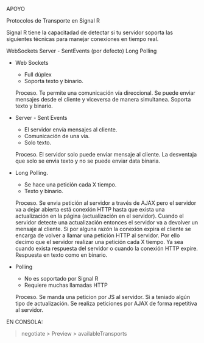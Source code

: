 APOYO

Protocolos de Transporte en Signal R

Signal R tiene la capacitadad de detectar si tu servidor soporta las siguientes técnicas para
manejar conexiones en tiempo real.

 WebSockets
 Server - SentEvents (por defecto)
 Long Polling

* Web Sockets
	- Full dúplex
	- Soporta texto y binario.
	
	Proceso.
	Te permite una comunicación vía direccional. Se puede enviar mensajes desde el cliente y viceversa de manera simultanea.
	Soporta texto y binario.
 
* Server - Sent Events
	- El servidor envía mensajes al cliente.
	- Comunicación de una vía.
	- Solo texto.
	
	Proceso.
	El servidor solo puede enviar mensaje al cliente. La desventaja que solo se envia texto y no se puede enviar data binaria.
 
* Long Polling.
	- Se hace una petición cada X tiempo.
	- Texto y binario.
	
	Proceso.
	Se envia petición al servidor a través de AJAX pero el servidor va a dejar abierta está conexión HTTP
	hasta que exista una actualización en la página (actualización en el servidor). Cuando el servidor detecte
	una actualización entonces el servidor va a devolver un mensaje al cliente. Si por alguna razón la conexión expira
	el cliente se encarga de volver a llamar una petición HTTP al servidor. Por ello decimo que el servidor realizar 
	una petición cada X tiempo. Ya sea cuando exista respuesta del servidor o cuando la conexión HTTP expire.
	Respuesta en texto como en binario.
 
* Polling 
	- No es soportado por Signal R
	- Requiere muchas llamadas HTTP
	 
	Proceso.
	Se manda una peticion por JS al servidor. Si a teniado algún tipo de actualización.
	Se realiza peticiones por AJAX de forma repetitiva al servidor.
	
EN CONSOLA:

> negotiate > Preview > availableTransports
	